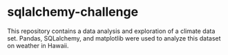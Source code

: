 # sqlalchemy-challenge
This repository contains a data analysis and exploration of a climate data set. Pandas, SQLalchemy, and matplotlib were used to analyze this dataset on weather in Hawaii.
